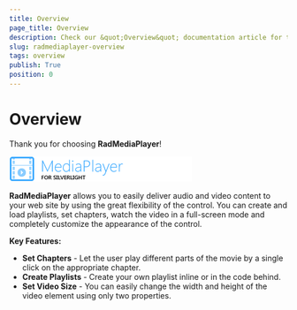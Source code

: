```yaml
---
title: Overview
page_title: Overview
description: Check our &quot;Overview&quot; documentation article for the RadMediaPlayer WPF control.
slug: radmediaplayer-overview
tags: overview
publish: True
position: 0
---
```


# Overview

Thank you for choosing __RadMediaPlayer__!

![RadMediaPlayer](images/mediaplayer_sl_icon.png)

__RadMediaPlayer__ allows you to easily deliver audio and video content to your web site by using the great flexibility of the control. You can create and load playlists, set chapters, watch the video in a full-screen mode and completely customize the appearance of the control.

__Key Features:__

* __Set Chapters__ - Let the user play different parts of the movie by a single click on the appropriate chapter.
* __Create Playlists__ - Create your own playlist inline or in the code behind.
* __Set Video Size__ - You can easily change the width and height of the video element using only two properties.
